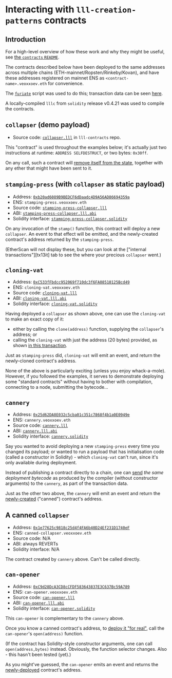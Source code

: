 # Interacting with `lll-creation-patterns` contracts

## Introduction

For a high-level overview of how these work and why they might be
useful, see [the `contracts` `README`][contracts-readme].

[contracts-readme]: ../contracts/README.md

The contracts described below have been deployed to the same addresses
across multiple chains (ETH-mainnet/Ropsten/Rinkeby/Kovan), and have
these addresses registered on mainnet ENS as
`<contract-name>.veoxxoev.eth` for convenience.

The [`furiate`][furiate] script was used to do this; transaction data
can be seen [here][schedule].

[furiate]: https://gitlab.com/veox/furiate
[schedule]: https://gitlab.com/veox/furiate/blob/d9eb4d2d75f3601a081bf8f830fd4cd12f8177ce/schedule.py

A locally-compiled `lllc` from `solidity` release v0.4.21 was used to
compile the contracts.


## `collapser` (demo payload)

* Source code: [`collapser.lll`][collapser-src] in `lll-contracts` repo.

[collapser-src]: https://gitlab.com/veox/lll-contracts/blob/c419bd68c2c15115c50ccd28d9d9163117658505/contracts/collapser.lll

This "contract" is used throughout the examples below; it's actually just
two instructions at runtime: `ADDRESS SELFDESTRUCT`, or two bytes: `0x30ff`.

On any call, such a contract will [remove itself from the state][tx1it],
together with any ether that might have been sent to it.

[tx1it]: https://etherscan.io/tx/0xffa71a7485ffaae208860a15d0910fabec8fe9a40ee907665257bb57c7ab831b#internal


## `stamping-press` (with `collapser` as static payload)

* Address: [`0xb20ad6089B9BEDCF6dDaadc4D9A56AD86694359a`][spc-es]
* ENS: `stamping-press.veoxxoev.eth`
* Source code: [`stamping-press-collapser.lll`][spc-src]
* ABI: [`stamping-press-collapser.lll.abi`][spc-abi]
* Solidity interface: [`stamping-press-collapser.solidity`][spc-sol]

[spc-es]: https://etherscan.io/address/0xb20ad6089B9BEDCF6dDaadc4D9A56AD86694359a
[spc-src]: https://gitlab.com/veox/lll-creation-patterns/blob/923e322130ff611ebd2bbd16320d96f2b466844b/contracts/stamping-press/stamping-press-collapser.lll
[spc-abi]: https://gitlab.com/veox/lll-creation-patterns/blob/923e322130ff611ebd2bbd16320d96f2b466844b/contracts/stamping-press/stamping-press-collapser.lll.abi
[spc-sol]: https://gitlab.com/veox/lll-creation-patterns/blob/923e322130ff611ebd2bbd16320d96f2b466844b/contracts/stamping-press/stamping-press-collapser.solidity

On any invocation of the `stamp()` function, this contract will deploy a
new `collapser`. An event to that effect will be emitted, and the
newly-created contract's address returned by the `stamping-press`.

(EtherScan will not display these, but you can look at the ["internal
transactions"][tx13it] tab to see the where your precious `collapser`
went.)

[tx21it]: https://etherscan.io/tx/0xd3f3896f740332925372f29832337eada5604cf7c50c4b75d2656c03aa686aee#internal


## `cloning-vat` 

* Address: [`0xC533fFbdcc952069f710dc3f6FA08510125Bcd49`][cv-es]
* ENS: `cloning-vat.veoxxoev.eth`
* Source code: [`cloning-vat.lll`][cv-src]
* ABI: [`cloning-vat.lll.abi`][cv-abi]
* Solidity interface: [`cloning-vat.solidity`][cv-sol]

[cv-es]: https://etherscan.io/address/0xC533fFbdcc952069f710dc3f6FA08510125Bcd49
[cv-src]: https://gitlab.com/veox/lll-creation-patterns/blob/923e322130ff611ebd2bbd16320d96f2b466844b/contracts/cloning-vat/cloning-vat.lll
[cv-abi]: https://gitlab.com/veox/lll-creation-patterns/blob/923e322130ff611ebd2bbd16320d96f2b466844b/contracts/cloning-vat/cloning-vat.lll.abi
[cv-sol]: https://gitlab.com/veox/lll-creation-patterns/blob/923e322130ff611ebd2bbd16320d96f2b466844b/contracts/cloning-vat/cloning-vat.solidity

Having deployed a `collapser` as shown above, one can use the
`cloning-vat` to make an exact copy of it:

* either by calling the `clone(address)` function, supplying the
  `collapser`'s address; or
* calling the `cloning-vat` with just the address (20 bytes) provided,
  as shown [in this transaction][tx4].

[tx4]: https://etherscan.io/tx/0xd495220ffbe8ff84807d08bba1da095f9fb87a49487597f5e1f5dbb6813b5a73

Just as `stamping-press` did, `cloning-vat` will emit an event, and return
the newly-cloned contract's address.

None of the above is particularly exciting (unless you enjoy whack-a-mole).
However, if you followed the examples, it serves to demonstrate deploying some
"standard contracts" without having to bother with compilation, connecting to
a node, submitting the bytecode...


## `cannery`

* Address: [`0x25d62DA8E032c5cba01c351c7868f4b1a0E0949e`][cannery-es]
* ENS: `cannery.veoxxoev.eth`
* Source code: [`cannery.lll`][cannery-src]
* ABI: [`cannery.lll.abi`][cannery-abi]
* Solidity interface: [`cannery.solidity`][cannery-sol]

[cannery-es]: https://etherscan.io/address/0x25d62DA8E032c5cba01c351c7868f4b1a0E0949e
[cannery-src]: https://gitlab.com/veox/lll-creation-patterns/blob/923e322130ff611ebd2bbd16320d96f2b466844b/contracts/cannery/cannery.lll
[cannery-abi]: https://gitlab.com/veox/lll-creation-patterns/blob/923e322130ff611ebd2bbd16320d96f2b466844b/contracts/cannery/cannery.lll.abi
[cannery-sol]: https://gitlab.com/veox/lll-creation-patterns/blob/923e322130ff611ebd2bbd16320d96f2b466844b/contracts/cannery/cannery.solidity

Say you wanted to avoid deploying a new `stamping-press` every time you changed
its payload; or wanted to run a payload that has initialisation code (called a
constructor in Solidity) - which `cloning-vat` can't run, since it's only
available during deployment.

Instead of publishing a contract directly to a chain, one can [send][tx9]
_the same deployment bytecode_ as produced by the compiler (without
constructor arguments) to the `cannery`, as part of the transaction data.

Just as the other two above, the `cannery` will emit an event and return
the [newly-created][tx9it] ("canned") contract's address.

[tx9]: https://etherscan.io/tx/0x3b8a7a98a01a59ae9d000a1e47cc455c964a776320565c4d67391871b4f4661f
[tx9it]: https://etherscan.io/tx/0x3b8a7a98a01a59ae9d000a1e47cc455c964a776320565c4d67391871b4f4661f#internal


## A canned `collapser`

* Address: [`0x1e77625c9818c25d4f4FA6b40D24Ef231D1740eF`][collapser-es]
* ENS: `canned-collapser.veoxxoev.eth`
* Source code: N/A
* ABI: always REVERTs
* Solidity interface: N/A

[collapser-es]: https://etherscan.io/address/0x1e77625c9818c25d4f4FA6b40D24Ef231D1740eF
The contract created by `cannery` above. Can't be called directly.


## `can-opener`

* Address: [`0xC9d28DcA3CD8cCFDF583643837E3C637Bc59A789`][co-es]
* ENS: `can-opener.veoxxoev.eth`
* Source code: [`can-opener.lll`][co-src]
* ABI: [`can-opener.lll.abi`][co-abi]
* Solidity interface: [`can-opener.solidity`][co-sol]

[co-es]: https://etherscan.io/address/0xC9d28DcA3CD8cCFDF583643837E3C637Bc59A789
[co-src]: https://gitlab.com/veox/lll-creation-patterns/blob/923e322130ff611ebd2bbd16320d96f2b466844b/contracts/cannery/can-opener.lll
[co-abi]: https://gitlab.com/veox/lll-creation-patterns/blob/923e322130ff611ebd2bbd16320d96f2b466844b/contracts/cannery/can-opener.lll.abi
[co-sol]: https://gitlab.com/veox/lll-creation-patterns/blob/923e322130ff611ebd2bbd16320d96f2b466844b/contracts/cannery/can-opener.solidity

This `can-opener` is complementary to the `cannery` above.

Once you know a canned contract's address, to [deploy it "for
real"][tx11], call the `can-opener`'s `open(address)` function.

[tx11]: https://etherscan.io/tx/0xfe0c2e038cdc312217d61b4caf0736d76091fbae3d6ad58ea4376bffaa16c2cc

(If the contract has Solidity-style constructor arguments, one can call
`open(address,bytes)` instead. Obviously, the function selector changes.
Also - this hasn't been tested (yet).)

As you might've guessed, the `can-opener` emits an event and returns
the [newly-deployed][tx11it] contract's address.

[tx11it]: https://etherscan.io/tx/0xfe0c2e038cdc312217d61b4caf0736d76091fbae3d6ad58ea4376bffaa16c2cc#internal
